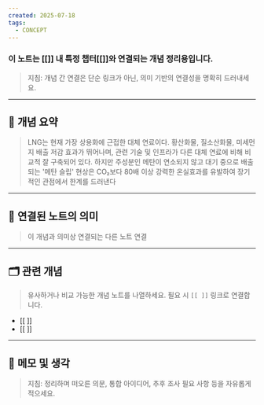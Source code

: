 ```yaml
---
created: 2025-07-18
tags:
  - CONCEPT
---
```

### 이 노트는 [[]] 내 특정 챕터[[]]와 연결되는 개념 정리용입니다.  
> 지침: 개념 간 연결은 단순 링크가 아닌, 의미 기반의 연결성을 명확히 드러내세요.  
---

## 🧩 개념 요약  

> LNG는 현재 가장 상용화에 근접한 대체 연료이다.
> 황산화물, 질소산화물, 미세먼지 배출 저감 효과가 뛰어나며, 관련 기술 및 인프라가 다른 대체 연료에 비해 비교적 잘 구축되어 있다.
> 하지만 주성분인 메탄이 연소되지 않고 대기 중으로 배출되는 '메탄 슬립' 현상은 CO₂보다 80배 이상 강력한 온실효과를 유발하여 장기적인 관점에서 한계를 드러낸다




---

## 🔗 연결된 노트의 의미  
> 이 개념과 의미상 연결되는 다른 노트 연결

---

## 🗂 관련 개념  
> 유사하거나 비교 가능한 개념 노트를 나열하세요. 필요 시 `[[ ]]` 링크로 연결합니다.

- [[ ]]
- [[ ]]

---

## 💬 메모 및 생각  
> 지침: 정리하며 떠오른 의문, 통합 아이디어, 추후 조사 필요 사항 등을 자유롭게 적으세요.

